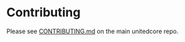 # Contributing

Please see [CONTRIBUTING.md](https://github.com/coinshaz/unitedcore/blob/master/CONTRIBUTING.md) on the main unitedcore repo.
